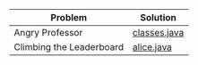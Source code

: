 
| Problem  | Solution |
| ------------- | ------------- |
| Angry Professor  | [classes.java](https://github.com/JashSohni/hackerank/blob/master/classes.java)  |
| Climbing the Leaderboard  | [alice.java](https://github.com/JashSohni/hackerank/blob/master/alice3.java)  |
